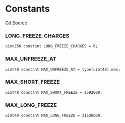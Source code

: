 # Constants
[Git Source](https://github.com/larrythecucumber321/protocol/blob/3222eb21fbb20ddd3d3fa2233072dfa96ea3e340/contracts/mixins/Auth.sol)

### LONG_FREEZE_CHARGES

```solidity
uint256 constant LONG_FREEZE_CHARGES = 6;
```

### MAX_UNFREEZE_AT

```solidity
uint48 constant MAX_UNFREEZE_AT = type(uint48).max;
```

### MAX_SHORT_FREEZE

```solidity
uint48 constant MAX_SHORT_FREEZE = 2592000;
```

### MAX_LONG_FREEZE

```solidity
uint48 constant MAX_LONG_FREEZE = 31536000;
```

